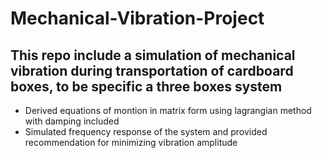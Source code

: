 # Mechanical-Vibration-Project
## This repo include a simulation of mechanical vibration during transportation of cardboard boxes, to be specific a three boxes system
* Derived equations of montion in matrix form using lagrangian method with damping included
* Simulated frequency response of the system and provided recommendation for minimizing vibration amplitude
